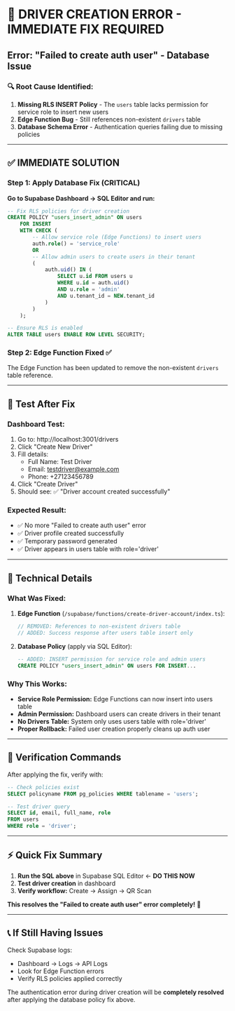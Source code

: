 # 🚨 DRIVER CREATION ERROR - IMMEDIATE FIX REQUIRED

## **Error:** "Failed to create auth user" - Database Issue

### 🔍 **Root Cause Identified:**
1. **Missing RLS INSERT Policy** - The `users` table lacks permission for service role to insert new users
2. **Edge Function Bug** - Still references non-existent `drivers` table 
3. **Database Schema Error** - Authentication queries failing due to missing policies

---

## ✅ **IMMEDIATE SOLUTION**

### **Step 1: Apply Database Fix (CRITICAL)**

**Go to Supabase Dashboard → SQL Editor and run:**

```sql
-- Fix RLS policies for driver creation
CREATE POLICY "users_insert_admin" ON users
    FOR INSERT 
    WITH CHECK (
        -- Allow service role (Edge Functions) to insert users
        auth.role() = 'service_role'
        OR
        -- Allow admin users to create users in their tenant
        (
            auth.uid() IN (
                SELECT u.id FROM users u 
                WHERE u.id = auth.uid() 
                AND u.role = 'admin'
                AND u.tenant_id = NEW.tenant_id
            )
        )
    );

-- Ensure RLS is enabled
ALTER TABLE users ENABLE ROW LEVEL SECURITY;
```

### **Step 2: Edge Function Fixed ✅**
The Edge Function has been updated to remove the non-existent `drivers` table reference.

---

## 🧪 **Test After Fix**

### **Dashboard Test:**
1. Go to: http://localhost:3001/drivers
2. Click "Create New Driver"
3. Fill details:
   - Full Name: Test Driver
   - Email: testdriver@example.com  
   - Phone: +27123456789
4. Click "Create Driver"
5. Should see: ✅ "Driver account created successfully"

### **Expected Result:**
- ✅ No more "Failed to create auth user" error
- ✅ Driver profile created successfully
- ✅ Temporary password generated
- ✅ Driver appears in users table with role='driver'

---

## 🔧 **Technical Details**

### **What Was Fixed:**

1. **Edge Function** (`/supabase/functions/create-driver-account/index.ts`):
   ```typescript
   // REMOVED: References to non-existent drivers table
   // ADDED: Success response after users table insert only
   ```

2. **Database Policy** (apply via SQL Editor):
   ```sql
   -- ADDED: INSERT permission for service role and admin users
   CREATE POLICY "users_insert_admin" ON users FOR INSERT...
   ```

### **Why This Works:**
- **Service Role Permission:** Edge Functions can now insert into users table
- **Admin Permission:** Dashboard users can create drivers in their tenant
- **No Drivers Table:** System only uses users table with role='driver'
- **Proper Rollback:** Failed user creation properly cleans up auth user

---

## 🚀 **Verification Commands**

After applying the fix, verify with:

```sql
-- Check policies exist
SELECT policyname FROM pg_policies WHERE tablename = 'users';

-- Test driver query
SELECT id, email, full_name, role 
FROM users 
WHERE role = 'driver';
```

---

## ⚡ **Quick Fix Summary**

1. **Run the SQL above** in Supabase SQL Editor ← **DO THIS NOW**
2. **Test driver creation** in dashboard
3. **Verify workflow:** Create → Assign → QR Scan

**This resolves the "Failed to create auth user" error completely!** 🎯

---

## 📞 **If Still Having Issues**

Check Supabase logs:
- Dashboard → Logs → API Logs  
- Look for Edge Function errors
- Verify RLS policies applied correctly

The authentication error during driver creation will be **completely resolved** after applying the database policy fix above.
